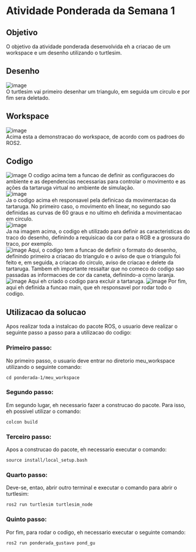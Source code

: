 # Atividade Ponderada da Semana 1

## Objetivo
O objetivo da atividade ponderada desenvolvida eh a criacao de um workspace e um desenho utilizando o turtlesim. 
## Desenho
![image](https://github.com/gustavoesteves0/ponderadas-m6-ec/assets/123904558/7de048cd-74a1-45ac-be2d-49fa9fba3a25)  
O turtlesim vai primeiro desenhar um triangulo, em seguida um circulo e por fim sera deletado.
## Workspace
![image](https://github.com/gustavoesteves0/ponderadas-m6-ec/assets/123904558/61ab0cb4-88b3-4757-a506-71429534687a)  
Acima esta a demonstracao do workspace, de acordo com os padroes do ROS2.
## Codigo
![image](https://github.com/gustavoesteves0/ponderadas-m6-ec/assets/123904558/87a64d79-4911-45b4-8fc9-9d67514315b5)
O codigo acima tem a funcao de definir as configuracoes do ambiente e as dependencias necessarias para controlar o movimento e as ações da tartaruga virtual no ambiente de simulação.  
![image](https://github.com/gustavoesteves0/ponderadas-m6-ec/assets/123904558/129f2cc6-e1d6-4f1f-a0c8-b9f08e1d6311)  
Ja o codigo acima eh responsavel pela definicao da movimentacao da tartaruga. No primeiro caso, o movimento eh linear, no segundo sao definidas as curvas de 60 graus e no ultimo eh definida a movimentacao em circulo.  
![image](https://github.com/gustavoesteves0/ponderadas-m6-ec/assets/123904558/e6b3d984-8b60-4d42-b363-5cafa607f416)  
Ja na imagem acima, o codigo eh utilizado para definir as caracteristicas do traco do desenho, definindo a requisicao da cor para o RGB e a grossura do traco, por exemplo.  
![image](https://github.com/gustavoesteves0/ponderadas-m6-ec/assets/123904558/d6b9ba52-c306-41bf-9cfe-d3a95bfd1d72)
Aqui, o codigo tem a funcao de definir o formato do desenho, definindo primeiro a criacao do triangulo e o aviso de que o triangulo foi feito e, em seguida, a criacao do circulo, aviso de criacao e delete da tartaruga. Tambem eh importante ressaltar que no comeco do codigo sao passadas as informacoes de cor da caneta, definindo-a como laranja.
![image](https://github.com/gustavoesteves0/ponderadas-m6-ec/assets/123904558/d981efa5-8e49-461d-a880-cc649f35f7dd)
Aqui eh criado o codigo para excluir a tartaruga.
![image](https://github.com/gustavoesteves0/ponderadas-m6-ec/assets/123904558/f23e3289-e9e7-44a0-88bc-ede3537ab651)
Por fim, aqui eh definida a funcao main, que eh responsavel por rodar todo o codigo.
## Utilizacao da solucao
Apos realizar toda a instalcao do pacote ROS, o usuario deve realizar o seguinte passo a passo para a utilizacao do codigo:
### Primeiro passo:
No primeiro passo, o usuario deve entrar no diretorio meu_workspace utilizando o seguinte comando:
```
cd ponderada-1/meu_workspace
```
### Segundo passo:
Em segundo lugar, eh necessario fazer a construcao do pacote. Para isso, eh possivel utilizar o comando:
```
colcon build
```
### Terceiro passo:
Apos a construcao do pacote, eh necessario executar o comando:
```
source install/local_setup.bash
```
### Quarto passo:
Deve-se, entao, abrir outro terminal e executar o comando para abrir o turtlesim:
```
ros2 run turtlesim turtlesim_node
```
### Quinto passo:
Por fim, para rodar o codigo, eh necessario executar o seguinte comando:
```
ros2 run ponderada_gustavo pond_gu
```
